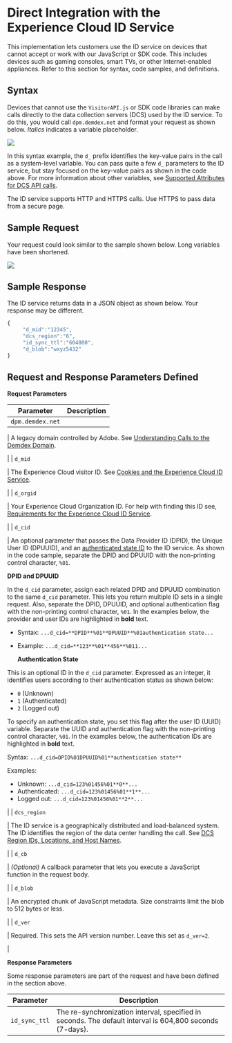 # Direct Integration with the Experience Cloud ID Service

This implementation lets customers use the ID service on devices that cannot accept or work with our JavaScript or SDK code. This includes devices such as gaming consoles, smart TVs, or other Internet-enabled appliances. Refer to this section for syntax, code samples, and definitions.

## Syntax

Devices that cannot use the `VisitorAPI.js` or SDK code libraries can make calls directly to the data collection servers \(DCS\) used by the ID service. To do this, you would call `dpm.demdex.net` and format your request as shown below. *Italics* indicates a variable placeholder.

 ![](images/directSyntax.png) 

In this syntax example, the `d_` prefix identifies the key-value pairs in the call as a system-level variable. You can pass quite a few `d_` parameters to the ID service, but stay focused on the key-value pairs as shown in the code above. For more information about other variables, see [Supported Attributes for DCS API calls](https://marketing.adobe.com/resources/help/en_US/aam/dcs-keys.html).

The ID service supports HTTP and HTTPS calls. Use HTTPS to pass data from a secure page.

## Sample Request

Your request could look similar to the sample shown below. Long variables have been shortened.

 ![](images/directExample.png) 

## Sample Response

The ID service returns data in a JSON object as shown below. Your response may be different.

```javascript
{
     "d_mid":"12345",
     "dcs_region":"6",
     "id_sync_ttl":"604800",
     "d_blob":"wxyz5432"
}
```

## Request and Response Parameters Defined

 **Request Parameters** 

|Parameter|Description|
|---------|-----------|
|  `dpm.demdex.net` 

 | A legacy domain controlled by Adobe. See [Understanding Calls to the Demdex Domain](https://marketing.adobe.com/resources/help/en_US/aam/demdex-calls.html).

 |
|  `d_mid` 

 | The Experience Cloud visitor ID. See [Cookies and the Experience Cloud ID Service](mcvid_cookies.html#).

 |
|  `d_orgid` 

 | Your Experience Cloud Organization ID. For help with finding this ID see, [Requirements for the Experience Cloud ID Service](mcvid-requirements.html#).

 |
|  `d_cid` 

 | An optional parameter that passes the Data Provider ID \(DPID\), the Unique User ID \(DPUUID\), and an [authenticated state ID](mcvid-authenticated-state.html#) to the ID service. As shown in the code sample, separate the DPID and DPUUID with the non-printing control character, `%01`.

  **DPID and DPUUID** 

 In the `d_cid` parameter, assign each related DPID and DPUUID combination to the same `d_cid` parameter. This lets you return multiple ID sets in a single request. Also, separate the DPID, DPUUID, and optional authentication flag with the non-printing control character, `%01`. In the examples below, the provider and user IDs are highlighted in **bold** text.

+ Syntax: `...d_cid=**DPID**%01**DPUUID**%01authentication state...` 
+ Example: `...d_cid=**123**%01**456**%011...` 

  **Authentication State** 

This is an optional ID in the `d_cid` parameter. Expressed as an integer, it identifies users according to their authentication status as shown below:

+ `0` \(Unknown\)
+ `1` \(Authenticated\)
+ `2` \(Logged out\)

To specify an authentication state, you set this flag after the user ID \(UUID\) variable. Separate the UUID and authentication flag with the non-printing control character, `%01`. In the examples below, the authentication IDs are highlighted in **bold** text.

Syntax: `...d_cid=DPID%01DPUUID%01**authentication state**` 

Examples:

+ Unknown: `...d_cid=123%01456%01**0**...` 
+ Authenticated: `...d_cid=123%01456%01**1**...` 
+ Logged out: `...d_cid=123%01456%01**2**...` 

 |
|  `dcs_region` 

 | The ID service is a geographically distributed and load-balanced system. The ID identifies the region of the data center handling the call. See [DCS Region IDs, Locations, and Host Names](https://marketing.adobe.com/resources/help/en_US/aam/dcs-regions.html).

 |
|  `d_cb` 

 |  *\(Optional\)* A callback parameter that lets you execute a JavaScript function in the request body.

 |
|  `d_blob` 

 | An encrypted chunk of JavaScript metadata. Size constraints limit the blob to 512 bytes or less.

 |
|  `d_ver` 

 | Required. This sets the API version number. Leave this set as `d_ver=2`.

 |

 **Response Parameters** 

Some response parameters are part of the request and have been defined in the section above.

|Parameter|Description|
|---------|-----------|
|  `id_sync_ttl` | The re-synchronization interval, specified in seconds. The default interval is 604,800 seconds \(7-days\).|

